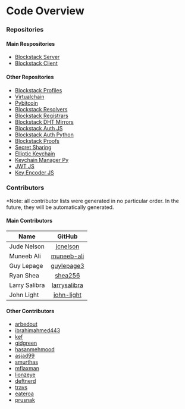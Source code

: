# Code Overview

### Repositories

#### Main Respositories

- [Blockstack Server](https://github.com/blockstack/blockstack-server)
- [Blockstack Client](https://github.com/blockstack/blockstack-client)

#### Other Repositories

- [Blockstack Profiles](https://github.com/blockstack/blockstack-profiles)
- [Virtualchain](https://github.com/blockstack/virtualchain)
- [Pybitcoin](https://github.com/blockstack/pybitcoin)
- [Blockstack Resolvers](https://github.com/blockstack/blockstack-resolver)
- [Blockstack Registrars](https://github.com/blockstack/blockstack-registrar)
- [Blockstack DHT Mirrors](https://github.com/blockstack/dht-mirror)
- [Blockstack Auth JS](https://github.com/blockstack/blockstack-auth-js)
- [Blockstack Auth Python](https://github.com/blockstack/blockstack-auth-python)
- [Blockstack Proofs](https://github.com/blockstack/blockstack-proofs)
- [Secret Sharing](https://github.com/blockstack/secret-sharing)
- [Elliptic Keychain](https://github.com/blockstack/elliptic-keychain)
- [Keychain Manager Py](https://github.com/blockstack/keychain-manager-py)
- [JWT JS](https://github.com/blockstack/jwt-js)
- [Key Encoder JS](https://github.com/blockstack/key-encoder-js)

### Contributors

*Note: all contributor lists were generated in no particular order. In the future, they will be automatically generated.

#### Main Contributors

| Name          | GitHub                                           |
| ------------- |:-------------:                                   |
| Jude Nelson   | [jcnelson](https://github.com/jcnelson)          |
| Muneeb Ali    | [muneeb-ali](https://github.com/muneeb-ali)      |
| Guy Lepage    | [guylepage3](https://github.com/guylepage3)      |
| Ryan Shea     | [shea256](https://github.com/shea256)            |
| Larry Salibra | [larrysalibra](https://github.com/larry-salibra) |
| John Light    | [john-light](https://github.com/john-light)      |

#### Other Contributors

- [arbedout](https://github.com/arbedout)
- [ibrahimahmed443](https://github.com/ibrahimahmed443)
- [kef](https://github.com/kef)
- [gidgreen](https://github.com/gidgreen)
- [hasanmehmood](https://github.com/hasanmehmood)
- [asjad99](https://github.com/adjad99)
- [smurthas](https://github.com/smurthas)
- [mflaxman](https://github.com/mflaxman)
- [lionzeye](https://github.com/lionzeye)
- [deftnerd](https://github.com/deftnerd)
- [travs](https://github.com/travs)
- [eateroa](https://github.com/eateroa)
- [prusnak](https://github.com/prusnak)
